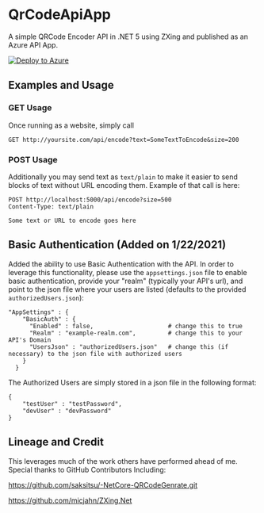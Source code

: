 
# QrCodeApiApp
A simple QRCode Encoder API in .NET 5 using ZXing and published as an Azure API App.  

[![Deploy to Azure](https://aka.ms/deploytoazurebutton)](https://portal.azure.com/#create/Microsoft.Template/uri/https%3A%2F%2Fraw.githubusercontent.com%2Fjoelbyford%2FQrCodeApiApp%2Fmaster%2FDeployTemplates%2FAzureLinuxWebAppArm.json)

## Examples and Usage

### GET Usage 
Once running as a website, simply call
```
GET http://yoursite.com/api/encode?text=SomeTextToEncode&size=200
```

### POST Usage
Additionally you may send text as `text/plain` to make it easier to send blocks of text without URL encoding them.  Example of that call is here:
```
POST http://localhost:5000/api/encode?size=500
Content-Type: text/plain

Some text or URL to encode goes here
``` 
## Basic Authentication (Added on 1/22/2021)
Added the ability to use Basic Authentication with the API.  In order to leverage this functionality, please use the `appsettings.json` file to enable basic authentication, provide your "realm" (typically your API's url), and point to the json file where your users are listed (defaults to the provided `authorizedUsers.json`):

```
"AppSettings" : {
    "BasicAuth" : {
      "Enabled" : false,                     # change this to true
      "Realm" : "example-realm.com",         # change this to your API's Domain
      "UsersJson" : "authorizedUsers.json"   # change this (if necessary) to the json file with authorized users
    }
  }

```

The Authorized Users are simply stored in a json file in the following format:

```
{    
    "testUser" : "testPassword",
    "devUser" : "devPassword"
}
```
## Lineage and Credit
This leverages much of the work others have performed ahead of me.  Special thanks to GitHub Contributors Including:

https://github.com/saksitsu/-NetCore-QRCodeGenrate.git

https://github.com/micjahn/ZXing.Net